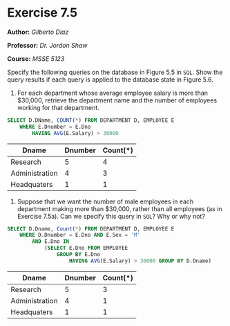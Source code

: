 # Exercise 7.5

**Author:** *Gilberto Diaz*

**Professor:** *Dr. Jordon Shaw*

**Course:** *MSSE 5123*

Specify the following queries on the database in Figure 5.5 in `SQL`. Show the query results if each query is applied to the database state in Figure 5.6.

1. For each department whose average employee salary is more than $30,000, retrieve the department name and the number of employees working for that department.

```sql
SELECT D.DName, COUNT(*) FROM DEPARTMENT D, EMPLOYEE E
    WHERE E.Dnumber = E.Dno
        HAVING AVG(E.Salary) > 30000
```

Dname|Dnumber|Count(*)
----|----|----
Research|5|4
Administration|4|3
Headquaters|1|1

1. Suppose that we want the number of male employees in each department making more than $30,000, rather than all employees (as in Exercise 7.5a). Can we specify this query in `SQL`? Why or why not?

```sql
SELECT D.Dname, Count(*) FROM DEPARTMENT D, EMPLOYEE E
    WHERE D.Dnumber = E.Dno AND E.Sex = 'M'
        AND E.Dno IN 
            (SELECT E.Dno FROM EMPLOYEE 
                GROUP BY E.Dno 
                    HAVING AVG(E.Salary) > 30000 GROUP BY D.Dname)
```

Dname|Dnumber|Count(*)
----|----|----
Research|5|3
Administration|4|1
Headquaters|1|1

